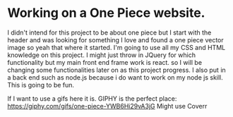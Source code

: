 <h1>Working on a One Piece website.</h1>

I didn't intend for this project to be about one piece but I start with the header and was looking for something I love and found a one piece vector image so yeah that where it started. I'm going to use all my CSS and HTML knowledge on this project. I might just throw in JQuery for which functionality but my main front end frame work is react. so I will be changing some functionalities later on as this project progress. I also put in a back end such as node.js because i do want to work on my node js skill.
  This is going to be fun.




If I want to use a gifs here it is.
GIPHY is the perfect place:
https://giphy.com/gifs/one-piece-YWB6Hi29vA3jG
Might use Coverr
